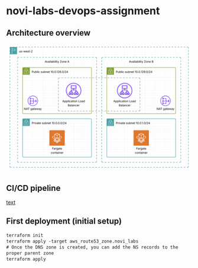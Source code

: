 # novi-labs-devops-assignment

## Architecture overview

![Architecture overview](archi.png)

## CI/CD pipeline

[text](https://github.com/remijnoel/novi-labs-devops-assignment/actions)

## First deployment (initial setup)

```shell
terraform init
terraform apply -target aws_route53_zone.novi_labs
# Once the DNS zone is created, you can add the NS records to the proper parent zone
terraform apply
```
